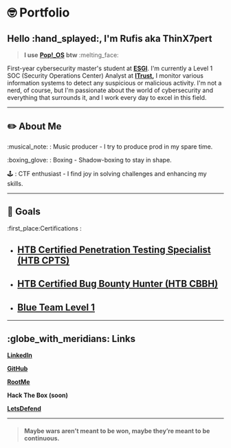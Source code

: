 # 🤓 Portfolio

## Hello :hand\_splayed:, I'm Rufis aka ThinX7pert

> **I use** [**Pop!\_OS**](https://pop.system76.com/) **btw** :melting\_face:

First-year cybersecurity master's student at [**ESGI**](https://www.esgi.fr/programmes/securite-informatique.html). I'm currently a Level 1 SOC (Security Operations Center) Analyst at [**ITrust**](https://www.itrust.fr/)**,** I monitor various information systems to detect any suspicious or malicious activity. I'm not a nerd, of course, but I'm passionate about the world of cybersecurity and everything that surrounds it, and I work every day to excel in this field.

***

## :pencil2: About Me

:musical\_note: :  Music producer - I try to produce prod in my spare time.

:boxing\_glove: : Boxing - Shadow-boxing to stay in shape.

:joystick: : CTF enthusiast - I find joy in solving challenges and enhancing my skills.

***

## :100: Goals

:first\_place:Certifications :

* ## [HTB Certified Penetration Testing Specialist (HTB CPTS)](https://academy.hackthebox.com/preview/certifications/htb-certified-penetration-testing-specialist)
* ## [HTB Certified Bug Bounty Hunter (HTB CBBH)](https://academy.hackthebox.com/preview/certifications/htb-certified-bug-bounty-hunter)
* ## [Blue Team Level 1](https://www.securityblue.team/why-btl1/)

***

## :globe\_with\_meridians: Links

[**LinkedIn**](https://www.linkedin.com/in/rufis-mosengo/)

[**GitHub**](https://github.com/ThinX7pert)

[**RootMe**](https://www.root-me.org/ThinX7pert?lang=fr)

**Hack The Box (soon)**

[**LetsDefend**](https://app.letsdefend.io/user/thinx7pert)

***

> #### Maybe wars aren’t meant to be won, maybe they’re meant to be continuous. <a href="#maybe-wars-aren-t-meant-to-be-won-maybe-they-re-meant-to-be-continuous" id="maybe-wars-aren-t-meant-to-be-won-maybe-they-re-meant-to-be-continuous"></a>
